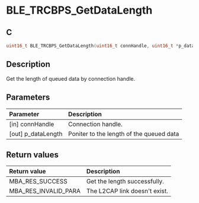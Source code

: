 # BLE_TRCBPS_GetDataLength

## C

```c
uint16_t BLE_TRCBPS_GetDataLength(uint16_t connHandle, uint16_t *p_dataLength);
```

## Description

Get the length of queued data by connection handle.

## Parameters

|Parameter|Description|
|:---|:---|
|\[in\] connHandle|Connection handle.|
|\[out\] p_dataLength|Poniter to the length of the queued data|

## Return values

|Return value|Description|
|:---|:---|
MBA_RES_SUCCESS|Get the length successfully.|
MBA_RES_INVALID_PARA|The L2CAP link doesn't exist.|
